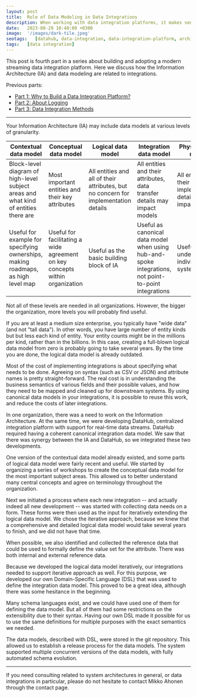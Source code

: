 ```yaml
---
layout: post
title:  Role of Data Modeling in Data Integrations
description: When working with data integration platforms, it makes sense to think the role that data modeling as well.
date:   2023-08-29 10:48:00 +0300
image:  '/images/dark-tile.jpeg'
seotags:   [datahub, data-integration, data-integration-platform, architecture, integration, data-modeling]
tags:   [data integration]
---
```

This post is fourth part in a series about building and adopting a modern streaming data integration platform. Here we 
discuss how the Information Architecture (IA) and data modeling are related to integrations.

Previous parts:
* [Part 1: Why to Build a Data Integration Platform?](https://jauzo.com/2023/08/11/why-dip/)
* [Part 2: About Logging](https://jauzo.com/2023/08/25/logging/)
* [Part 3: Data Integration Methods](https://jauzo.com/2023/08/28/data-integration-methods/)

***

Your Information Architecture (IA) may include data models at various levels of granularity.

| Contextual data model  | Conceptual data model | Logical data model | Integration data model | Physical data model |
| ---------------------- | --------------------- | ------------------ | ---------------------- | ------------------- |
| Block-level diagram of high-level subject areas and what kind of entities there are | Most important entities and their key attributes | All entities and all of their attributes, but no concern for implementation details | All entities and their attributes, data transfer details may impact models | All entities and their attributes, implementation details may impact models |
| Useful for example for specifying ownerships, making roadmaps, as high level map |  Useful for facilitating a wide agreement on key concepts within organization | Useful as the basic building block of IA | Useful as canonical data model when using hub-and-spoke integrations, not point-to-point integrations | Useful for understanding individual systems |

Not all of these levels are needed in all organizations. However, the bigger
the organization, more levels you will probably find useful.

If you are at least a medium size enterprise, you typically have "wide data" (and not "tall data").
In other words, you have large number of entity kinds but but less each kind of
entity. Your entity counts might be in the millions per kind, rather than in the
billions. In this case, creating a full-blown logical data model from zero is
probably going to take several years. By the time you are done, the logical
data model is already outdated.

Most of the cost of implementing integrations is about specifying what needs to
be done. Agreeing on syntax (such as CSV or JSON) and attribute names is pretty
straight-forward. The real cost is in understanding the business semantics of
various fields and their possible values, and how they need to be mapped and
cleaned up for downstream systems. By using canonical data models in your
integrations, it is possible to reuse this work, and reduce the costs of later 
integrations.

In one organization, there was a need to work on the Information
Architecture. At the same time, we were developing DataHub, centralized integration platform with
support for real-time data streams. DataHub required having a coherent canonical
integration data model.  We saw that there was synergy between the IA and DataHub,
so we integrated these two developments.

One version of the contextual data model already existed, and some parts of
logical data model were fairly recent and useful. We started by organizing a
series of workshops to create the conceptual data model for the most important
subject areas.  This allowed us to better understand many central concepts and
agree on terminology throughout the organization.

Next we initiated a process where each new integration -- and actually indeed all
new development -- was started with collecting data needs on a form. These forms
were then used as the input for iteratively extending the logical data model.
We chose the iterative approach, because we knew that a comprehensive and detailed
logical data model would take several years to finish, and we did not have that time.

When possible, we also identified and collected the reference data that could be
used to formally define the value set for the attribute. There was both 
internal and external reference data.

Because we developed the logical data model iteratively, our integrations
needed to support iterative approach as well.  For this purpose, we developed
our own Domain-Specific Language (DSL) that was used to define the integration
data model.  This proved to be a great idea, although there was some hesitance
in the beginning.

Many schema languages exist, and we could have used one of them for defining
the data model.  But all of them had some restrictions on the extensibility due to 
their syntax. Having our own DSL made it possible for us to use the same definitions 
for multiple purposes with the exact semantics we needed.

The data models, described with DSL, were stored in the git repository. This allowed us to 
establish a release process for the data models. The system supported multiple concurrent 
versions of the data models, with fully automated schema evolution.


***

If you need consulting related to system architectures in general, or data integrations in
particular, please do not hesitate to contact Mikko Ahonen through the contact page.

